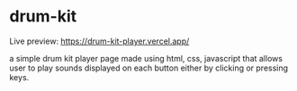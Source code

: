 # drum-kit
Live preview: https://drum-kit-player.vercel.app/

a simple drum kit player page made using html, css, javascript that allows user to play sounds displayed on each button either by clicking or pressing keys.
